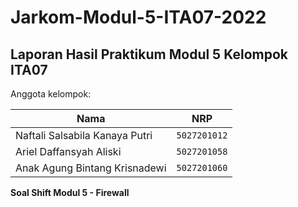 # Jarkom-Modul-5-ITA07-2022

## Laporan Hasil Praktikum Modul 5 Kelompok ITA07

Anggota kelompok: 

| Nama                           | NRP          | 
| -------------------------------| -------------| 
| Naftali Salsabila Kanaya Putri    | `5027201012` | 
| Ariel Daffansyah Aliski           | `5027201058` | 
| Anak Agung Bintang Krisnadewi     | `5027201060` |

**Soal Shift Modul 5 - Firewall**
